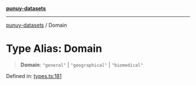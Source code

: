 [**punuy-datasets**](../README.md)

***

[punuy-datasets](../README.md) / Domain

# Type Alias: Domain

> **Domain**: `"general"` \| `"geographical"` \| `"biomedical"`

Defined in: [types.ts:181](https://github.com/andrefs/punuy-datasets/blob/850c8b8821307795ffd38b3231bd396eabb0ce41/src/lib/types.ts#L181)

